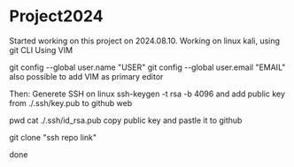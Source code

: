 # Project2024

Started working on this project on 2024.08.10.
Working on linux kali, using git CLI
Using VIM

git config --global user.name "USER"
git config --global user.email "EMAIL"
also possible to add VIM as primary editor

Then:
Generete SSH on linux
ssh-keygen -t rsa -b 4096
and add public key from ./.ssh/key.pub to github web

pwd
cat ./.ssh/id_rsa.pub
copy public key and pastle it to github

git clone "ssh repo link"

done

